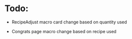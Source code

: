 # Todo:
- RecipeAdjust macro card change based on quantity used

- Congrats page macro change based on recipe used


